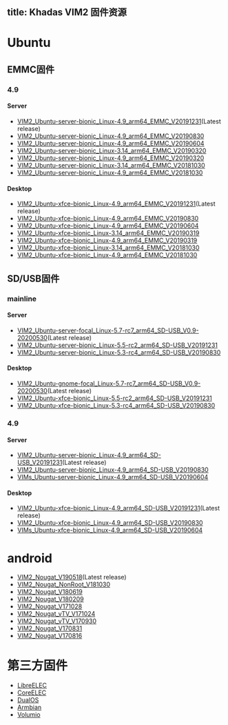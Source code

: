 title: Khadas VIM2 固件资源
---

# Ubuntu

## EMMC固件

### 4.9

#### Server

* [VIM2_Ubuntu-server-bionic_Linux-4.9_arm64_EMMC_V20191231](https://dl.khadas.com/Firmware/VIM2/Ubuntu/EMMC/VIM2_Ubuntu-server-bionic_Linux-4.9_arm64_EMMC_V20191231.7z)(Latest release)
* [VIM2_Ubuntu-server-bionic_Linux-4.9_arm64_EMMC_V20190830](https://dl.khadas.com/Firmware/VIM2/Ubuntu/EMMC/VIM2_Ubuntu-server-bionic_Linux-4.9_arm64_EMMC_V20190830.7z)
* [VIM2_Ubuntu-server-bionic_Linux-4.9_arm64_EMMC_V20190604](https://dl.khadas.com/Firmware/VIM2/Ubuntu/EMMC/VIM2_Ubuntu-server-bionic_Linux-4.9_arm64_EMMC_V20190604.7z)
* [VIM2_Ubuntu-server-bionic_Linux-3.14_arm64_EMMC_V20190320](https://dl.khadas.com/Firmware/VIM2/Ubuntu/EMMC/VIM2_Ubuntu-server-bionic_Linux-3.14_arm64_EMMC_V20190320.7z)
* [VIM2_Ubuntu-server-bionic_Linux-4.9_arm64_EMMC_V20190320](https://dl.khadas.com/Firmware/VIM2/Ubuntu/EMMC/VIM2_Ubuntu-server-bionic_Linux-4.9_arm64_EMMC_V20190320.7z)
* [VIM2_Ubuntu-server-bionic_Linux-3.14_arm64_EMMC_V20181030](https://dl.khadas.com/Firmware/VIM2/Ubuntu/EMMC/VIM2_Ubuntu-server-bionic_Linux-3.14_arm64_EMMC_V20181030.7z)
* [VIM2_Ubuntu-server-bionic_Linux-4.9_arm64_EMMC_V20181030](https://dl.khadas.com/Firmware/VIM2/Ubuntu/EMMC/VIM2_Ubuntu-server-bionic_Linux-4.9_arm64_EMMC_V20181030.7z)

#### Desktop

* [VIM2_Ubuntu-xfce-bionic_Linux-4.9_arm64_EMMC_V20191231](https://dl.khadas.com/Firmware/VIM2/Ubuntu/EMMC/VIM2_Ubuntu-xfce-bionic_Linux-4.9_arm64_EMMC_V20191231.7z)(Latest release)
* [VIM2_Ubuntu-xfce-bionic_Linux-4.9_arm64_EMMC_V20190830](https://dl.khadas.com/Firmware/VIM2/Ubuntu/EMMC/VIM2_Ubuntu-xfce-bionic_Linux-4.9_arm64_EMMC_V20190830.7z)
* [VIM2_Ubuntu-xfce-bionic_Linux-4.9_arm64_EMMC_V20190604](https://dl.khadas.com/Firmware/VIM2/Ubuntu/EMMC/VIM2_Ubuntu-xfce-bionic_Linux-4.9_arm64_EMMC_V20190604.7z)
* [VIM2_Ubuntu-xfce-bionic_Linux-3.14_arm64_EMMC_V20190319](https://dl.khadas.com/Firmware/VIM2/Ubuntu/EMMC/VIM2_Ubuntu-xfce-bionic_Linux-3.14_arm64_EMMC_V20190319.7z)
* [VIM2_Ubuntu-xfce-bionic_Linux-4.9_arm64_EMMC_V20190319](https://dl.khadas.com/Firmware/VIM2/Ubuntu/EMMC/VIM2_Ubuntu-xfce-bionic_Linux-4.9_arm64_EMMC_V20190319.7z)
* [VIM2_Ubuntu-xfce-bionic_Linux-3.14_arm64_EMMC_V20181030](https://dl.khadas.com/Firmware/VIM2/Ubuntu/EMMC/VIM2_Ubuntu-xfce-bionic_Linux-3.14_arm64_EMMC_V20181030.7z)
* [VIM2_Ubuntu-xfce-bionic_Linux-4.9_arm64_EMMC_V20181030](https://dl.khadas.com/Firmware/VIM2/Ubuntu/EMMC/VIM2_Ubuntu-xfce-bionic_Linux-4.9_arm64_EMMC_V20181030.7z)

## SD/USB固件

### mainline

#### Server

* [VIM2_Ubuntu-server-focal_Linux-5.7-rc7_arm64_SD-USB_V0.9-20200530](https://dl.khadas.com/Firmware/VIM2/Ubuntu/SD_USB/VIM2_Ubuntu-server-focal_Linux-5.7-rc7_arm64_SD-USB_V0.9-20200530.7z)(Latest release)
* [VIM2_Ubuntu-server-bionic_Linux-5.5-rc2_arm64_SD-USB_V20191231](https://dl.khadas.com/Firmware/VIM2/Ubuntu/SD_USB/VIM2_Ubuntu-server-bionic_Linux-5.5-rc2_arm64_SD-USB_V20191231.7z)
* [VIM2_Ubuntu-server-bionic_Linux-5.3-rc4_arm64_SD-USB_V20190830](https://dl.khadas.com/Firmware/VIM2/Ubuntu/SD_USB/VIM2_Ubuntu-server-bionic_Linux-5.3-rc4_arm64_SD-USB_V20190830.7z)

#### Desktop

* [VIM2_Ubuntu-gnome-focal_Linux-5.7-rc7_arm64_SD-USB_V0.9-20200530](https://dl.khadas.com/Firmware/VIM2/Ubuntu/SD_USB/VIM2_Ubuntu-gnome-focal_Linux-5.7-rc7_arm64_SD-USB_V0.9-20200530.7z)(Latest release)
* [VIM2_Ubuntu-xfce-bionic_Linux-5.5-rc2_arm64_SD-USB_V20191231](https://dl.khadas.com/Firmware/VIM2/Ubuntu/SD_USB/VIM2_Ubuntu-xfce-bionic_Linux-5.5-rc2_arm64_SD-USB_V20191231.7z)
* [VIM2_Ubuntu-xfce-bionic_Linux-5.3-rc4_arm64_SD-USB_V20190830](https://dl.khadas.com/Firmware/VIM2/Ubuntu/SD_USB/VIM2_Ubuntu-xfce-bionic_Linux-5.3-rc4_arm64_SD-USB_V20190830.7z)

### 4.9

#### Server

* [VIM2_Ubuntu-server-bionic_Linux-4.9_arm64_SD-USB_V20191231](https://dl.khadas.com/Firmware/VIM2/Ubuntu/SD_USB/VIM2_Ubuntu-server-bionic_Linux-4.9_arm64_SD-USB_V20191231.7z)(Latest release)
* [VIM2_Ubuntu-server-bionic_Linux-4.9_arm64_SD-USB_V20190830](https://dl.khadas.com/Firmware/VIM2/Ubuntu/SD_USB/VIM2_Ubuntu-server-bionic_Linux-4.9_arm64_SD-USB_V20190830.7z)
* [VIMs_Ubuntu-server-bionic_Linux-4.9_arm64_SD-USB_V20190604](https://dl.khadas.com/Firmware/VIM2/Ubuntu/SD_USB/VIMs_Ubuntu-server-bionic_Linux-4.9_arm64_SD-USB_V20190604.7z)

#### Desktop

* [VIM2_Ubuntu-xfce-bionic_Linux-4.9_arm64_SD-USB_V20191231](https://dl.khadas.com/Firmware/VIM2/Ubuntu/SD_USB/VIM2_Ubuntu-xfce-bionic_Linux-4.9_arm64_SD-USB_V20191231.7z)(Latest release)
* [VIM2_Ubuntu-xfce-bionic_Linux-4.9_arm64_SD-USB_V20190830](https://dl.khadas.com/Firmware/VIM2/Ubuntu/SD_USB/VIM2_Ubuntu-xfce-bionic_Linux-4.9_arm64_SD-USB_V20190830.7z)
* [VIMs_Ubuntu-xfce-bionic_Linux-4.9_arm64_SD-USB_V20190604](https://dl.khadas.com/Firmware/VIM2/Ubuntu/SD_USB/VIMs_Ubuntu-xfce-bionic_Linux-4.9_arm64_SD-USB_V20190604.7z)

# android 

* [VIM2_Nougat_V190518](https://dl.khadas.com/Firmware/VIM2/Android/Nougat/VIM2_Nougat_V190518.7z)(Latest release)
* [VIM2_Nougat_NonRoot_V181030](https://dl.khadas.com/Firmware/VIM2/Android/Nougat/VIM2_Nougat_NonRoot_V181030.7z)
* [VIM2_Nougat_V180619](https://dl.khadas.com/Firmware/VIM2/Android/Nougat/VIM2_Nougat_V180619.7z)
* [VIM2_Nougat_V180209](http://www.mediafire.com/file/dzo82z1420pd3dy/VIM2_Nougat_V180209.7z)
* [VIM2_Nougat_V171028](http://www.mediafire.com/file/aopc62kcho6qhc4/VIM2_Nougat_V171028.7z)
* [VIM2_Nougat_vTV_V171024](https://dl.khadas.com/Firmware/VIM2/Android/Nougat/VIM2_Nougat_vTV_V171024.7z)
* [VIM2_Nougat_vTV_V170930](http://www.mediafire.com/file/lima1gs416g784k/VIM2_Nougat_V170930_DVB.7z)
* [VIM2_Nougat_V170831](http://www.mediafire.com/file/mv7z62nhm3yzfxd/VIM2_Nougat_V170831.7z)
* [VIM2_Nougat_V170816](http://www.mediafire.com/file/h56n59hxh0qfxc8/VIM2_Nougat_V170816.7z)

# 第三方固件

* [LibreELEC](https://libreelec.tv/)
* [CoreELEC](https://github.com/CoreELEC/CoreELEC/releases)
* [DualOS](https://dl.khadas.com/Firmware/VIM2/DualOS/EMMC/VIM2_DualOS_Nougat_Ubuntu-16.04_V180622.7z)
* [Armbian](https://yadi.sk/d/pHxaRAs-tZiei)
* [Volumio](https://yadi.sk/d/xbesnjYG3PETk5)
